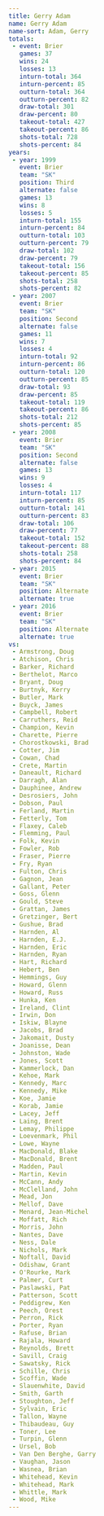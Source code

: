 ```yaml
---
title: Gerry Adam
name: Gerry Adam
name-sort: Adam, Gerry
totals:
 - event: Brier
   games: 37
   wins: 24
   losses: 13
   inturn-total: 364
   inturn-percent: 85
   outturn-total: 364
   outturn-percent: 82
   draw-total: 301
   draw-percent: 80
   takeout-total: 427
   takeout-percent: 86
   shots-total: 728
   shots-percent: 84
years:
 - year: 1999
   event: Brier
   team: "SK"
   position: Third
   alternate: false
   games: 13
   wins: 8
   losses: 5
   inturn-total: 155
   inturn-percent: 84
   outturn-total: 103
   outturn-percent: 79
   draw-total: 102
   draw-percent: 79
   takeout-total: 156
   takeout-percent: 85
   shots-total: 258
   shots-percent: 82
 - year: 2007
   event: Brier
   team: "SK"
   position: Second
   alternate: false
   games: 11
   wins: 7
   losses: 4
   inturn-total: 92
   inturn-percent: 86
   outturn-total: 120
   outturn-percent: 85
   draw-total: 93
   draw-percent: 85
   takeout-total: 119
   takeout-percent: 86
   shots-total: 212
   shots-percent: 85
 - year: 2008
   event: Brier
   team: "SK"
   position: Second
   alternate: false
   games: 13
   wins: 9
   losses: 4
   inturn-total: 117
   inturn-percent: 85
   outturn-total: 141
   outturn-percent: 83
   draw-total: 106
   draw-percent: 77
   takeout-total: 152
   takeout-percent: 88
   shots-total: 258
   shots-percent: 84
 - year: 2015
   event: Brier
   team: "SK"
   position: Alternate
   alternate: true
 - year: 2016
   event: Brier
   team: "SK"
   position: Alternate
   alternate: true
vs:
 - Armstrong, Doug
 - Atchison, Chris
 - Barker, Richard
 - Berthelot, Marco
 - Bryant, Doug
 - Burtnyk, Kerry
 - Butler, Mark
 - Buyck, James
 - Campbell, Robert
 - Carruthers, Reid
 - Champion, Kevin
 - Charette, Pierre
 - Chorostkowski, Brad
 - Cotter, Jim
 - Cowan, Chad
 - Crete, Martin
 - Daneault, Richard
 - Darragh, Alan
 - Dauphinee, Andrew
 - Desrosiers, John
 - Dobson, Paul
 - Ferland, Martin
 - Fetterly, Tom
 - Flaxey, Caleb
 - Flemming, Paul
 - Folk, Kevin
 - Fowler, Rob
 - Fraser, Pierre
 - Fry, Ryan
 - Fulton, Chris
 - Gagnon, Jean
 - Gallant, Peter
 - Goss, Glenn
 - Gould, Steve
 - Grattan, James
 - Gretzinger, Bert
 - Gushue, Brad
 - Harnden, Al
 - Harnden, E.J.
 - Harnden, Eric
 - Harnden, Ryan
 - Hart, Richard
 - Hebert, Ben
 - Hemmings, Guy
 - Howard, Glenn
 - Howard, Russ
 - Hunka, Ken
 - Ireland, Clint
 - Irwin, Don
 - Iskiw, Blayne
 - Jacobs, Brad
 - Jakomait, Dusty
 - Joanisse, Dean
 - Johnston, Wade
 - Jones, Scott
 - Kammerlock, Dan
 - Kehoe, Mark
 - Kennedy, Marc
 - Kennedy, Mike
 - Koe, Jamie
 - Korab, Jamie
 - Lacey, Jeff
 - Laing, Brent
 - Lemay, Philippe
 - Loevenmark, Phil
 - Lowe, Wayne
 - MacDonald, Blake
 - MacDonald, Brent
 - Madden, Paul
 - Martin, Kevin
 - McCann, Andy
 - McClelland, John
 - Mead, Jon
 - Mellof, Dave
 - Menard, Jean-Michel
 - Moffatt, Rich
 - Morris, John
 - Nantes, Dave
 - Ness, Dale
 - Nichols, Mark
 - Noftall, David
 - Odishaw, Grant
 - O'Rourke, Mark
 - Palmer, Curt
 - Paslawski, Pat
 - Patterson, Scott
 - Peddigrew, Ken
 - Peech, Orest
 - Perron, Rick
 - Porter, Ryan
 - Rafuse, Brian
 - Rajala, Howard
 - Reynolds, Brett
 - Savill, Craig
 - Sawatsky, Rick
 - Schille, Chris
 - Scoffin, Wade
 - Slauenwhite, David
 - Smith, Garth
 - Stoughton, Jeff
 - Sylvain, Eric
 - Tallon, Wayne
 - Thibaudeau, Guy
 - Toner, Lee
 - Turpin, Glenn
 - Ursel, Bob
 - Van Den Berghe, Garry
 - Vaughan, Jason
 - Wasnea, Brian
 - Whitehead, Kevin
 - Whitehead, Mark
 - Whittle, Mark
 - Wood, Mike
---
```

